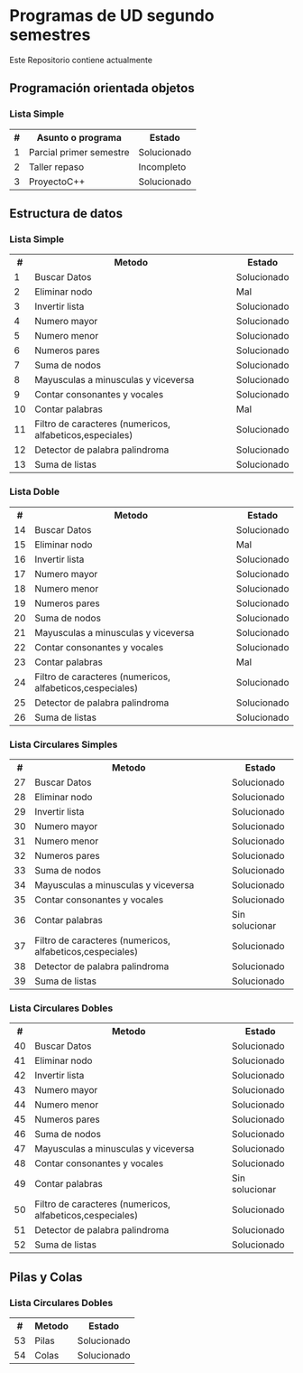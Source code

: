 <h1>Programas de UD segundo semestres</h1>
<p>Este Repositorio contiene actualmente</p>
<h2>Programación orientada objetos</h2>
<table>
    <thead><h3>Lista Simple</h3></thead>
    <tbody>
        <tr>
            <th>#</th>
            <th>Asunto o programa</th>
            <th>Estado</th>
        </tr>
        <tr><td>1</td><td>Parcial primer semestre</td><td>Solucionado</td></tr> 
        <tr><td>2</td><td>Taller repaso</td><td>Incompleto</td></tr> 
        <tr><td>3</td><td>ProyectoC++</td><td>Solucionado</td></tr> 
    </tbody>
</table>
<h2>Estructura de datos</h2>
<table>
    <thead><h3>Lista Simple</h3></thead>
    <tbody>
        <tr>
            <th>#</th>
            <th>Metodo</th>
            <th>Estado</th>
        </tr>
        <tr><td>1</td><td>Buscar Datos </td><td>Solucionado</td></tr> 
        <tr><td>2</td><td>Eliminar nodo </td><td>Mal</td></tr> 
        <tr><td>3</td><td>Invertir lista</td><td>Solucionado</td></tr> 
        <tr><td>4</td><td>Numero mayor </td><td>Solucionado</td></tr> 
        <tr><td>5</td><td>Numero menor </td><td>Solucionado</td></tr> 
        <tr><td>6</td><td>Numeros pares </td><td>Solucionado</td></tr> 
        <tr><td>7</td><td>Suma de nodos</td><td>Solucionado</td></tr> 
        <tr><td>8</td><td>Mayusculas a minusculas y viceversa </td><td>Solucionado</td></tr> 
        <tr><td>9</td><td>Contar consonantes y vocales </td><td>Solucionado</td></tr> 
        <tr><td>10</td><td>Contar palabras</td><td>Mal</td></tr> 
        <tr><td>11</td><td>Filtro de caracteres (numericos, alfabeticos,especiales)</td><td>Solucionado</td></tr> 
        <tr><td>12</td><td>Detector de palabra palindroma</td><td>Solucionado</td></tr> 
        <tr><td>13</td><td>Suma de listas</td><td>Solucionado</td></tr> 
    </tbody>
</table>
<table>
    <thead><h3>Lista Doble</h3></thead>
    <tbody>
        <tr>
            <th>#</th>
            <th>Metodo</th>
            <th>Estado</th>
        </tr>
        <tr><td>14</td><td>Buscar Datos </td><td>Solucionado</td></tr> 
        <tr><td>15</td><td>Eliminar nodo </td><td>Mal</td></tr> 
        <tr><td>16</td><td>Invertir lista</td><td>Solucionado</td></tr> 
        <tr><td>17</td><td>Numero mayor </td><td>Solucionado</td></tr> 
        <tr><td>18</td><td>Numero menor </td><td>Solucionado</td></tr> 
        <tr><td>19</td><td>Numeros pares </td><td>Solucionado</td></tr> 
        <tr><td>20</td><td>Suma de nodos</td><td>Solucionado</td></tr> 
        <tr><td>21</td><td>Mayusculas a minusculas y viceversa </td><td>Solucionado</td></tr> 
        <tr><td>22</td><td>Contar consonantes y vocales </td><td>Solucionado</td></tr> 
        <tr><td>23</td><td>Contar palabras</td><td>Mal</td></tr> 
        <tr><td>24</td><td>Filtro de caracteres (numericos, alfabeticos,cespeciales)</td><td>Solucionado</td></tr> 
        <tr><td>25</td><td>Detector de palabra palindroma</td><td>Solucionado</td></tr> 
        <tr><td>26</td><td>Suma de listas</td><td>Solucionado</td></tr> 
    </tbody>
</table>
<table>
    <thead><h3>Lista Circulares Simples</h3></thead>
    <tbody>
        <tr>
            <th>#</th>
            <th>Metodo</th>
            <th>Estado</th>
        </tr>
        <tr><td>27</td><td>Buscar Datos </td><td>Solucionado</td></tr> 
        <tr><td>28</td><td>Eliminar nodo </td><td>Solucionado</td></tr> 
        <tr><td>29</td><td>Invertir lista</td><td>Solucionado</td></tr> 
        <tr><td>30</td><td>Numero mayor </td><td>Solucionado</td></tr> 
        <tr><td>31</td><td>Numero menor </td><td>Solucionado</td></tr> 
        <tr><td>32</td><td>Numeros pares </td><td>Solucionado</td></tr> 
        <tr><td>33</td><td>Suma de nodos</td><td>Solucionado</td></tr> 
        <tr><td>34</td><td>Mayusculas a minusculas y viceversa </td><td>Solucionado</td></tr> 
        <tr><td>35</td><td>Contar consonantes y vocales </td><td>Solucionado</td></tr> 
        <tr><td>36</td><td>Contar palabras</td><td>Sin solucionar</td></tr> 
        <tr><td>37</td><td>Filtro de caracteres (numericos, alfabeticos,cespeciales)</td><td>Solucionado</td></tr> 
        <tr><td>38</td><td>Detector de palabra palindroma</td><td>Solucionado</td></tr> 
        <tr><td>39</td><td>Suma de listas</td><td>Solucionado</td></tr> 
    </tbody>
</table>
<table>
    <thead><h3>Lista Circulares Dobles</h3></thead>
    <tbody>
        <tr>
            <th>#</th>
            <th>Metodo</th>
            <th>Estado</th>
        </tr>
        <tr><td>40</td><td>Buscar Datos </td><td>Solucionado</td></tr> 
        <tr><td>41</td><td>Eliminar nodo </td><td>Solucionado</td></tr> 
        <tr><td>42</td><td>Invertir lista</td><td>Solucionado</td></tr> 
        <tr><td>43</td><td>Numero mayor </td><td>Solucionado</td></tr> 
        <tr><td>44</td><td>Numero menor </td><td>Solucionado</td></tr> 
        <tr><td>45</td><td>Numeros pares </td><td>Solucionado</td></tr> 
        <tr><td>46</td><td>Suma de nodos</td><td>Solucionado</td></tr> 
        <tr><td>47</td><td>Mayusculas a minusculas y viceversa </td><td>Solucionado</td></tr> 
        <tr><td>48</td><td>Contar consonantes y vocales </td><td>Solucionado</td></tr> 
        <tr><td>49</td><td>Contar palabras</td><td>Sin solucionar</td></tr> 
        <tr><td>50</td><td>Filtro de caracteres (numericos, alfabeticos,cespeciales)</td><td>Solucionado</td></tr> 
        <tr><td>51</td><td>Detector de palabra palindroma</td><td>Solucionado</td></tr> 
        <tr><td>52</td><td>Suma de listas</td><td>Solucionado</td></tr> 
    </tbody>
</table>
<h2>Pilas y Colas</h2>
<table>
    <thead><h3>Lista Circulares Dobles</h3></thead>
    <tbody>
        <tr>
            <th>#</th>
            <th>Metodo</th>
            <th>Estado</th>
        </tr>
        <tr><td>53</td><td>Pilas</td><td>Solucionado</td></tr> 
        <tr><td>54</td><td>Colas</td><td>Solucionado</td></tr> 
    </tbody>
</table>